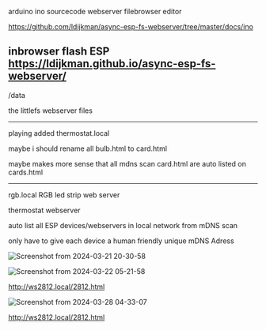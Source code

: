 arduino ino sourcecode webserver filebrowser editor

https://github.com/ldijkman/async-esp-fs-webserver/tree/master/docs/ino


inbrowser flash ESP https://ldijkman.github.io/async-esp-fs-webserver/
---

/data

the littlefs webserver files

---

playing added thermostat.local 

maybe i should rename all bulb.html to card.html

maybe makes more sense that all mdns scan card.html are auto listed on cards.html

---

rgb.local RGB led strip web server 

thermostat webserver

auto list all ESP devices/webservers in local network from mDNS scan

only have to give each device a human friendly unique mDNS Adress

![Screenshot from 2024-03-21 20-30-58](https://github.com/ldijkman/async-esp-fs-webserver/assets/45427770/2de7060e-8ae9-4229-992e-68701a9e5340)


![Screenshot from 2024-03-22 05-21-58](https://github.com/ldijkman/async-esp-fs-webserver/assets/45427770/52c2853a-93d6-4424-b299-b92c63d9cd2f)


http://ws2812.local/2812.html

![Screenshot from 2024-03-28 04-33-07](https://github.com/ldijkman/async-esp-fs-webserver/assets/45427770/e1a34931-bba8-4329-a1f5-df61014e2c28)

http://ws2812.local/2812.html
